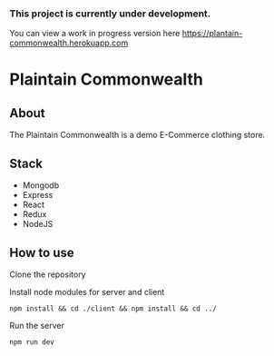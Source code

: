 ### This project is currently under development.
You can view a work in progress version here https://plantain-commonwealth.herokuapp.com

# Plaintain Commonwealth

## About

The Plaintain Commonwealth is a demo E-Commerce clothing store.

## Stack

- Mongodb
- Express
- React
- Redux
- NodeJS

## How to use

Clone the repository

Install node modules for server and client

```
npm install && cd ./client && npm install && cd ../
```

Run the server

```
npm run dev
```
